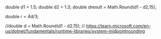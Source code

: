 double d1 = 1.5;
double d2 = 1.3;
double dresult = Math.Round(d1 - d2,15);

double r = 4d/3;

//double d = Math.Round(d1 - d2,15);
// https://learn.microsoft.com/en-us/dotnet/fundamentals/runtime-libraries/system-midpointrounding